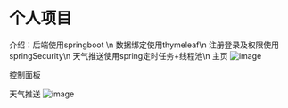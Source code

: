 # 个人项目
介绍：后端使用springboot \n
      数据绑定使用thymeleaf\n
      注册登录及权限使用springSecurity\n
      天气推送使用spring定时任务+线程池\n
主页
![image](https://user-images.githubusercontent.com/44959509/135070208-a1f61432-d81a-4345-b410-f2a121c2c726.png)

控制面板

天气推送
![image](https://user-images.githubusercontent.com/44959509/135070049-c84f9d3c-7483-4a53-ba52-e93fcb55e29b.png)
